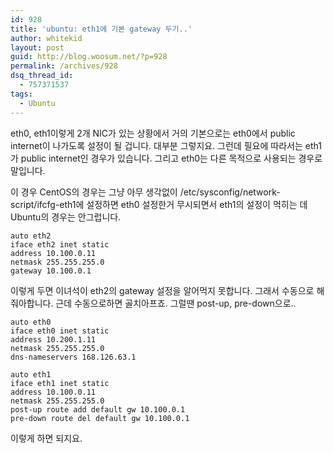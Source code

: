 ```yaml
---
id: 928
title: 'ubuntu: eth1에 기본 gateway 두기..'
author: whitekid
layout: post
guid: http://blog.woosum.net/?p=928
permalink: /archives/928
dsq_thread_id:
  - 757371537
tags:
  - Ubuntu
---
```

eth0, eth1이렇게 2개 NIC가 있는 상황에서 거의 기본으로는 eth0에서 public internet이 나가도록 설정이 될 겁니다. 대부분 그렇지요. 그런데 필요에 따라서는 eth1가 public internet인 경우가 있습니다. 그리고 eth0는 다른 목적으로 사용되는 경우로 말입니다.

이 경우 CentOS의 경우는 그냥 아무 생각없이 /etc/sysconfig/network-script/ifcfg-eth1에 설정하면 eth0 설정한거 무시되면서 eth1의 설정이 먹히는 데 Ubuntu의 경우는 안그럽니다.

    auto eth2
    iface eth2 inet static
    address 10.100.0.11
    netmask 255.255.255.0
    gateway 10.100.0.1

이렇게 두면 이녀석이 eth2의 gateway 설정을 알어먹지 못합니다. 그래서 수동으로 해 줘아합니다. 근데 수동으로하면 골치아프죠. 그럴땐 post-up, pre-down으로..

    auto eth0
    iface eth0 inet static
    address 10.200.1.11
    netmask 255.255.255.0
    dns-nameservers 168.126.63.1

    auto eth1
    iface eth1 inet static
    address 10.100.0.11
    netmask 255.255.255.0
    post-up route add default gw 10.100.0.1
    pre-down route del default gw 10.100.0.1

이렇게 하면 되지요.
